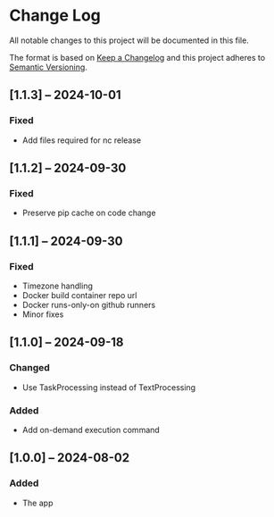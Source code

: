 # Change Log
All notable changes to this project will be documented in this file.

The format is based on [Keep a Changelog](http://keepachangelog.com/)
and this project adheres to [Semantic Versioning](http://semver.org/).

## [1.1.3] – 2024-10-01

### Fixed
- Add files required for nc release


## [1.1.2] – 2024-09-30

### Fixed
- Preserve pip cache on code change


## [1.1.1] – 2024-09-30

### Fixed
- Timezone handling
- Docker build container repo url
- Docker runs-only-on github runners
- Minor fixes


## [1.1.0] – 2024-09-18

### Changed
- Use TaskProcessing instead of TextProcessing

### Added
- Add on-demand execution command


## [1.0.0] – 2024-08-02

### Added
- The app
